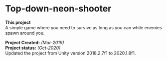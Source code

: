 # Top-down-neon-shooter

**This project** <br>
A simple game where you need to survive as long as you can while enemies spawn around you.

**Project Created:** *(Mar-2019)* <br>
**Project status:** *(Oct-2020)* <br>
Updated the project from Unity version 2018.2.7f1 to 2020.1.8f1.
